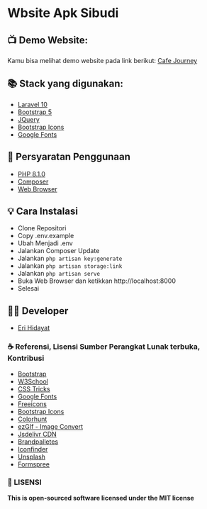 # Wbsite Apk Sibudi

## 📺 Demo Website:

Kamu bisa melihat demo website pada link berikut: [Cafe Journey](https://apksibudi.my.id/)

## 📚 Stack yang digunakan:

-   [Laravel 10](https://laravel.com/docs/10.x)
-   [Bootstrap 5](https://getbootstrap.com/docs/5.0/getting-started/introduction/)
-   [JQuery](https://jquery.com/)
-   [Bootstrap Icons](https://icons.getbootstrap.com/)
-   [Google Fonts](https://fonts.google.com/)

## 📝 Persyaratan Penggunaan

-   [PHP 8.1.0](https://www.php.net/downloads.php)
-   [Composer](https://getcomposer.org/download/)
-   [Web Browser](https://www.google.com/intl/id_id/chrome/)

## 💡 Cara Instalasi

-   Clone Repositori
-   Copy .env.example
-   Ubah Menjadi .env
-   Jalankan Composer Update
-   Jalankan `php artisan key:generate`
-   Jalankan `php artisan storage:link`
-   Jalankan `php artisan serve`
-   Buka Web Browser dan ketikkan http://localhost:8000
-   Selesai

## 👨‍💻 Developer

-   [Eri Hidayat]()

### ☕ Referensi, Lisensi Sumber Perangkat Lunak terbuka, Kontribusi

-   [Bootstrap](https://getbootstrap.com/)
-   [W3School](https://w3school.com)
-   [CSS Tricks](https://csstricks.com)
-   [Google Fonts](https://fonts.google.com)
-   [Freeicons](https://freeicons.io/icon-list/iconly-essential-icons)
-   [Bootstrap Icons](https://icons.getbootstrap.com/)
-   [Colorhunt](https://colorhunt.co/)
-   [ezGIf - Image Convert](https://ezgif.com/png-to-webp/)
-   [Jsdelivr CDN](www.jsdelivr.com)
-   [Brandpalletes](https://brandpalettes.com)
-   [Iconfinder](https://www.iconfinder.com/iconsets/education-759)
-   [Unsplash](https://unsplash.com/)
-   [Formspree](https://formspree.io)

### 📜 LISENSI

**This is open-sourced software licensed under the MIT license**

<!-- <h3>Pengembangan Program </h3><br>
Menggunakan Laravel 10 <br>
Menggunakan PHP 8.1.0 <br>
<br>
<h3>Cara Pengistalan</h3><br>

-   Clone Repositori <br>
-   Copy .env.example <br>
-   Rubah Menjadi .env <br>
-   Jalankan Composer Update <br>
-   Jalankan php artisan key:generate <br>
-   Jalankan php artisan storage:link <br>
-   Jalankan php artisan serve<br> -->
